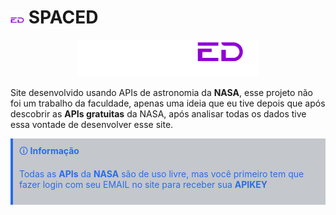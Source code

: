 # <img src="src/assets/image/Logo1x1.png" width=22 > SPACED
<div align="center">

<img src= "src/assets/image/SPACED-02.png" width=290px>
</div>

Site desenvolvido usando APIs de astronomia da **NASA**, esse projeto não foi um trabalho da faculdade, apenas uma ideia que eu tive depois que após descobrir as **APIs gratuitas** da NASA, após analisar todas os dados tive essa vontade de desenvolver esse site.

<div style="border-left: 4px solid rgb(40, 108, 235);; padding: 10px; background-color: rgba(15, 27, 49, 0.24);; color:rgb(40, 108, 235);">
🛈<strong> Informação</strong> 
 
Todas as **APIs** da **NASA** são de uso livre, mas você primeiro tem que fazer login com seu EMAIL no site para receber sua **APIKEY**
</div>